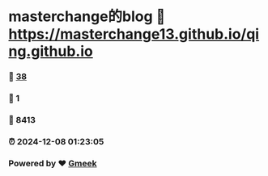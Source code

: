 # masterchange的blog :link: https://masterchange13.github.io/qing.github.io 
### :page_facing_up: [38](https://masterchange13.github.io/qing.github.io/tag.html) 
### :speech_balloon: 1 
### :hibiscus: 8413 
### :alarm_clock: 2024-12-08 01:23:05 
### Powered by :heart: [Gmeek](https://github.com/Meekdai/Gmeek)
